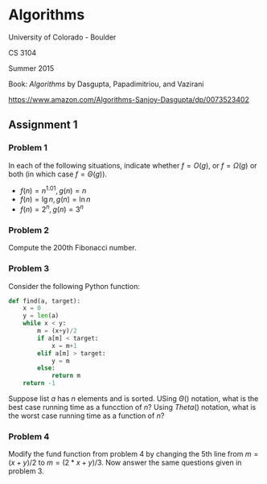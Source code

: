 # Algorithms

University of Colorado - Boulder

CS 3104

Summer 2015

Book: *Algorithms* by Dasgupta, Papadimitriou, and Vazirani

https://www.amazon.com/Algorithms-Sanjoy-Dasgupta/dp/0073523402

## Assignment 1

### Problem 1

In each of the following situations, indicate whether $`f=O(g)`$, or $`f=\Omega(g)`$ or both (in which case $`f=\Theta(g)`$).

- $`f(n) = n^{1.01}, g(n) = n`$
- $`f(n) = \lg n, g(n) = \ln n`$
- $`f(n) = 2^n, g(n) = 3^n`$

### Problem 2

Compute the 200th Fibonacci number.

### Problem 3

Consider the following Python function:

```python
def find(a, target):
    x = 0
    y = len(a)
    while x < y:
        m = (x+y)/2
        if a[m] < target:
            x = m+1
        elif a[m] > target:
            y = m
        else:
            return m
    return -1
```

Suppose list $`a`$ has $`n`$ elements and is sorted.  USing $`\Theta()`$ notation, what is the best case running time as a funcction of $`n`$?  Using $`Theta()`$ notation, what is the worst case running time as a function of $`n`$?

### Problem 4

Modify the fund function from problem 4 by changing the 5th line from $`m=(x+y)/2`$ to $`m=(2*x+y)/3`$.  Now answer the same questions given in problem 3.

